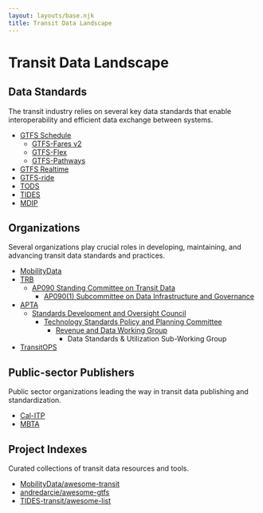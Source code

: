 ```yaml
---
layout: layouts/base.njk
title: Transit Data Landscape
---
```


# Transit Data Landscape

<div class="page-content">

## Data Standards

The transit industry relies on several key data standards that enable interoperability and efficient data exchange between systems.

- [GTFS Schedule](https://gtfs.org/documentation/schedule/reference/)
    - [GTFS-Fares v2](https://gtfs.org/community/extensions/fares-v2/)
    - [GTFS-Flex](https://gtfs.org/community/extensions/flex/)
    - [GTFS-Pathways](https://gtfs.org/documentation/schedule/examples/pathways/)
- [GTFS Realtime](https://gtfs.org/documentation/realtime/reference/)
- [GTFS-ride](https://gtfsride.org/)
- [TODS](https://ods.calitp.org/)
- [TIDES](https://tides-transit.org/)
- [MDIP](https://www.interoperablemobility.org/)

</div>

<div class="page-content">

## Organizations

Several organizations play crucial roles in developing, maintaining, and advancing transit data standards and practices.

- [MobilityData](https://mobilitydata.org)
- [TRB](https://www.mytrb.org/)
    - [AP090 Standing Committee on Transit Data](https://www.trb-transit-data.org/)
        - [AP090(1) Subcommittee on Data Infrastructure and Governance](https://www.trb-transit-data.org/subcommittees/data-infra-gov/)
- [APTA](https://www.apta.com/)
    - [Standards Development and Oversight Council](https://www.apta.com/member-resources/committees/)
        - [Technology Standards Policy and Planning Committee](https://www.apta.com/member-resources/committees/)
            - [Revenue and Data Working Group](https://www.aptaconnect.com/communities/community-home?CommunityKey=4192fc3b-1499-48d7-bd7a-3cc6d83dab07)
                - Data Standards & Utilization Sub-Working Group
- [TransitOPS](https://transitops.co/)

</div>

<div class="page-content">

## Public-sector Publishers

Public sector organizations leading the way in transit data publishing and standardization.

- [Cal-ITP](https://www.calitp.org)
- [MBTA](https://www.mbta.com/developers)

</div>

<div class="page-content">

## Project Indexes

Curated collections of transit data resources and tools.

- [MobilityData/awesome-transit](https://github.com/MobilityData/awesome-transit)
- [andredarcie/awesome-gtfs](https://github.com/andredarcie/awesome-gtfs)
- [TIDES-transit/awesome-list](https://github.com/TIDES-transit/awesome-list)

</div>
